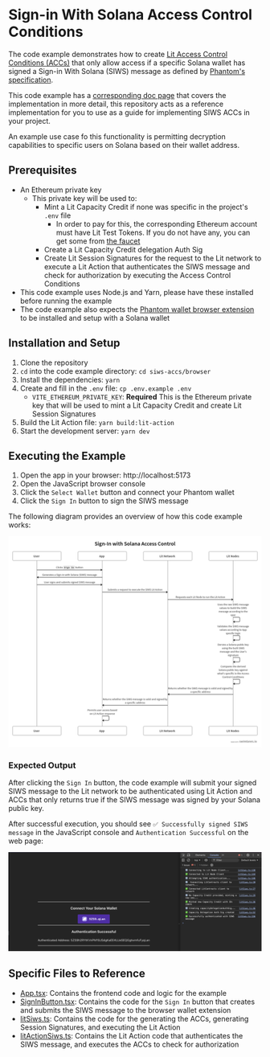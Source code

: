 # Sign-in With Solana Access Control Conditions

The code example demonstrates how to create [Lit Access Control Conditions (ACCs)](https://developer.litprotocol.com/sdk/access-control/evm/basic-examples) that only allow access if a specific Solana wallet has signed a Sign-in With Solana (SIWS) message as defined by [Phantom's specification](https://github.com/phantom/sign-in-with-solana/tree/main?tab=readme-ov-file).

This code example has a [corresponding doc page](https://developer.litprotocol.com/sdk/access-control/solana/siws-access-control) that covers the implementation in more detail, this repository acts as a reference implementation for you to use as a guide for implementing SIWS ACCs in your project.

An example use case fo this functionality is permitting decryption capabilities to specific users on Solana based on their wallet address.

## Prerequisites

- An Ethereum private key
  - This private key will be used to:
    - Mint a Lit Capacity Credit if none was specific in the project's `.env` file
      - In order to pay for this, the corresponding Ethereum account must have Lit Test Tokens. If you do not have any, you can get some from [the faucet](https://chronicle-yellowstone-faucet.getlit.dev/)
    - Create a Lit Capacity Credit delegation Auth Sig
    - Create Lit Session Signatures for the request to the Lit network to execute a Lit Action that authenticates the SIWS message and check for authorization by executing the Access Control Conditions
- This code example uses Node.js and Yarn, please have these installed before running the example
- The code example also expects the [Phantom wallet browser extension](https://chromewebstore.google.com/detail/phantom/bfnaelmomeimhlpmgjnjophhpkkoljpa?hl=en) to be installed and setup with a Solana wallet

## Installation and Setup

1. Clone the repository
2. `cd` into the code example directory: `cd siws-accs/browser`
3. Install the dependencies: `yarn`
4. Create and fill in the `.env` file: `cp .env.example .env`
   - `VITE_ETHEREUM_PRIVATE_KEY`: **Required** This is the Ethereum private key that will be used to mint a Lit Capacity Credit and create Lit Session Signatures
5. Build the Lit Action file: `yarn build:lit-action`
6. Start the development server: `yarn dev`

## Executing the Example

1. Open the app in your browser: http://localhost:5173
2. Open the JavaScript browser console
3. Click the `Select Wallet` button and connect your Phantom wallet
4. Click the `Sign In` button to sign the SIWS message

The following diagram provides an overview of how this code example works:

![Code Example Overview](./src/assets/siws-accs.png)

### Expected Output

After clicking the `Sign In` button, the code example will submit your signed SIWS message to the Lit network to be authenticated using Lit Action and ACCs that only returns true if the SIWS message was signed by your Solana public key.

After successful execution, you should see `✅ Successfully signed SIWS message` in the JavaScript console and `Authentication Successful` on the web page:

![Successful execution](./src/assets/successful-execution.png)

## Specific Files to Reference

- [App.tsx](./src/App.tsx): Contains the frontend code and logic for the example
- [SignInButton.tsx](./src/SignInButton.tsx): Contains the code for the `Sign In` button that creates and submits the SIWS message to the browser wallet extension
- [litSiws.ts](./src/litSiws.ts): Contains the code for the generating the ACCs, generating Session Signatures, and executing the Lit Action
- [litActionSiws.ts](./src/litActionSiws.ts): Contains the Lit Action code that authenticates the SIWS message, and executes the ACCs to check for authorization

